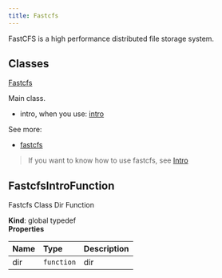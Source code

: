 ```yaml
---
title: Fastcfs
---
```


FastCFS is a high performance distributed file storage system.

## Classes

[Fastcfs](fastcfs.md#fastcfs)

Main class.

* intro, when you use: [intro](https://github.com/happyfish100/FastCFS)

See more:

* [fastcfs](https://www.fastcfs.com)

> If you want to know how to use fastcfs, see [Intro](fastcfs.md#intro)  

## FastcfsIntroFunction

Fastcfs Class Dir Function

**Kind**: global typedef  
**Properties**

| Name | Type | Description |
| :--- | :--- | :--- |
| dir | `function` | dir |
